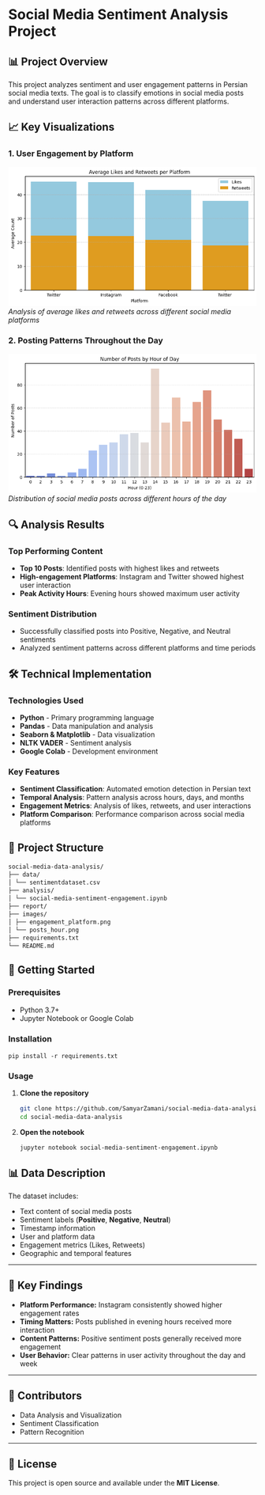 # Social Media Sentiment Analysis Project

## 📊 Project Overview
This project analyzes sentiment and user engagement patterns in Persian social media texts. The goal is to classify emotions in social media posts and understand user interaction patterns across different platforms.

## 📈 Key Visualizations

### 1. User Engagement by Platform
![Engagement by Platform](images/engagement_platform.png)
*Analysis of average likes and retweets across different social media platforms*

### 2. Posting Patterns Throughout the Day
![Posts by Hour](images/posts_hour.png)
*Distribution of social media posts across different hours of the day*

## 🔍 Analysis Results

### Top Performing Content
- **Top 10 Posts**: Identified posts with highest likes and retweets
- **High-engagement Platforms**: Instagram and Twitter showed highest user interaction
- **Peak Activity Hours**: Evening hours showed maximum user activity

### Sentiment Distribution
- Successfully classified posts into Positive, Negative, and Neutral sentiments
- Analyzed sentiment patterns across different platforms and time periods

## 🛠 Technical Implementation

### Technologies Used
- **Python** - Primary programming language
- **Pandas** - Data manipulation and analysis
- **Seaborn & Matplotlib** - Data visualization
- **NLTK VADER** - Sentiment analysis
- **Google Colab** - Development environment

### Key Features
- **Sentiment Classification**: Automated emotion detection in Persian text
- **Temporal Analysis**: Pattern analysis across hours, days, and months
- **Engagement Metrics**: Analysis of likes, retweets, and user interactions
- **Platform Comparison**: Performance comparison across social media platforms

## 📁 Project Structure

```
social-media-data-analysis/
├── data/
│ └── sentimentdataset.csv
├── analysis/
│ └── social-media-sentiment-engagement.ipynb
├── report/
├── images/
│ ├── engagement_platform.png
│ └── posts_hour.png
├── requirements.txt
└── README.md
```

## 🚀 Getting Started

### Prerequisites
- Python 3.7+
- Jupyter Notebook or Google Colab
### Installation
```
pip install -r requirements.txt
```
### Usage
1. **Clone the repository**
   ```bash
   git clone https://github.com/SamyarZamani/social-media-data-analysis.git
   cd social-media-data-analysis
   ```
2. **Open the notebook**
   ```
   jupyter notebook social-media-sentiment-engagement.ipynb
   ```

## 📊 Data Description

The dataset includes:
- Text content of social media posts  
- Sentiment labels (**Positive**, **Negative**, **Neutral**)  
- Timestamp information  
- User and platform data  
- Engagement metrics (Likes, Retweets)  
- Geographic and temporal features  

---

## 🎯 Key Findings

- **Platform Performance:** Instagram consistently showed higher engagement rates  
- **Timing Matters:** Posts published in evening hours received more interaction  
- **Content Patterns:** Positive sentiment posts generally received more engagement  
- **User Behavior:** Clear patterns in user activity throughout the day and week  

---

## 👥 Contributors

- Data Analysis and Visualization  
- Sentiment Classification  
- Pattern Recognition  

---

## 📄 License

This project is open source and available under the **MIT License**.
